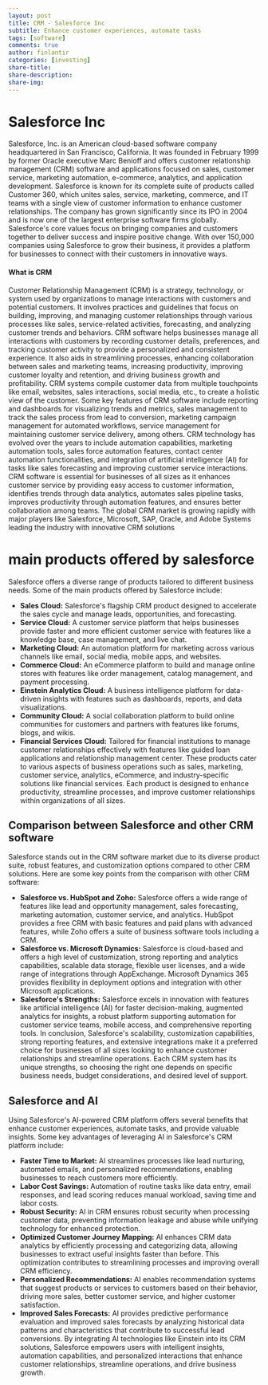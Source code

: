 ```yaml
---
layout: post
title: CRM - Salesforce Inc
subtitle: Enhance customer experiences, automate tasks
tags: [software]
comments: true
author: finlantir
categories: [investing]
share-title:
share-description:
share-img:
---
```



# Salesforce Inc
Salesforce, Inc. is an American cloud-based software company headquartered in San Francisco, California. It was founded in February 1999 by former Oracle executive Marc Benioff and offers customer relationship management (CRM) software and applications focused on sales, customer service, marketing automation, e-commerce, analytics, and application development. Salesforce is known for its complete suite of products called Customer 360, which unites sales, service, marketing, commerce, and IT teams with a single view of customer information to enhance customer relationships. The company has grown significantly since its IPO in 2004 and is now one of the largest enterprise software firms globally. Salesforce's core values focus on bringing companies and customers together to deliver success and inspire positive change. With over 150,000 companies using Salesforce to grow their business, it provides a platform for businesses to connect with their customers in innovative ways.
#### What is CRM
Customer Relationship Management (CRM) is a strategy, technology, or system used by organizations to manage interactions with customers and potential customers. It involves practices and guidelines that focus on building, improving, and managing customer relationships through various processes like sales, service-related activities, forecasting, and analyzing customer trends and behaviors. CRM software helps businesses manage all interactions with customers by recording customer details, preferences, and tracking customer activity to provide a personalized and consistent experience. It also aids in streamlining processes, enhancing collaboration between sales and marketing teams, increasing productivity, improving customer loyalty and retention, and driving business growth and profitability.
CRM systems compile customer data from multiple touchpoints like email, websites, sales interactions, social media, etc., to create a holistic view of the customer. Some key features of CRM software include reporting and dashboards for visualizing trends and metrics, sales management to track the sales process from lead to conversion, marketing campaign management for automated workflows, service management for maintaining customer service delivery, among others. CRM technology has evolved over the years to include automation capabilities, marketing automation tools, sales force automation features, contact center automation functionalities, and integration of artificial intelligence (AI) for tasks like sales forecasting and improving customer service interactions.
CRM software is essential for businesses of all sizes as it enhances customer service by providing easy access to customer information, identifies trends through data analytics, automates sales pipeline tasks, improves productivity through automation features, and ensures better collaboration among teams. The global CRM market is growing rapidly with major players like Salesforce, Microsoft, SAP, Oracle, and Adobe Systems leading the industry with innovative CRM solutions


# main products offered by salesforce
Salesforce offers a diverse range of products tailored to different business needs. Some of the main products offered by Salesforce include:
- **Sales Cloud:** Salesforce's flagship CRM product designed to accelerate the sales cycle and manage leads, opportunities, and forecasting.
- **Service Cloud:** A customer service platform that helps businesses provide faster and more efficient customer service with features like a knowledge base, case management, and live chat.
- **Marketing Cloud:** An automation platform for marketing across various channels like email, social media, mobile apps, and websites.
- **Commerce Cloud:** An eCommerce platform to build and manage online stores with features like order management, catalog management, and payment processing.
- **Einstein Analytics Cloud:** A business intelligence platform for data-driven insights with features such as dashboards, reports, and data visualizations.
- **Community Cloud:** A social collaboration platform to build online communities for customers and partners with features like forums, blogs, and wikis.
- **Financial Services Cloud:** Tailored for financial institutions to manage customer relationships effectively with features like guided loan applications and relationship management center.
These products cater to various aspects of business operations such as sales, marketing, customer service, analytics, eCommerce, and industry-specific solutions like financial services. Each product is designed to enhance productivity, streamline processes, and improve customer relationships within organizations of all sizes.


## Comparison between Salesforce and other CRM software
Salesforce stands out in the CRM software market due to its diverse product suite, robust features, and customization options compared to other CRM solutions. Here are some key points from the comparison with other CRM software:
- **Salesforce vs. HubSpot and Zoho:** Salesforce offers a wide range of features like lead and opportunity management, sales forecasting, marketing automation, customer service, and analytics. HubSpot provides a free CRM with basic features and paid plans with advanced features, while Zoho offers a suite of business software tools including a CRM.
- **Salesforce vs. Microsoft Dynamics:** Salesforce is cloud-based and offers a high level of customization, strong reporting and analytics capabilities, scalable data storage, flexible user licenses, and a wide range of integrations through AppExchange. Microsoft Dynamics 365 provides flexibility in deployment options and integration with other Microsoft applications.
- **Salesforce's Strengths:** Salesforce excels in innovation with features like artificial intelligence (AI) for faster decision-making, augmented analytics for insights, a robust platform supporting automation for customer service teams, mobile access, and comprehensive reporting tools.
In conclusion, Salesforce's scalability, customization capabilities, strong reporting features, and extensive integrations make it a preferred choice for businesses of all sizes looking to enhance customer relationships and streamline operations. Each CRM system has its unique strengths, so choosing the right one depends on specific business needs, budget considerations, and desired level of support. 


## Salesforce and AI
Using Salesforce's AI-powered CRM platform offers several benefits that enhance customer experiences, automate tasks, and provide valuable insights. Some key advantages of leveraging AI in Salesforce's CRM platform include:
- **Faster Time to Market:** AI streamlines processes like lead nurturing, automated emails, and personalized recommendations, enabling businesses to reach customers more efficiently.
- **Labor Cost Savings:** Automation of routine tasks like data entry, email responses, and lead scoring reduces manual workload, saving time and labor costs.
- **Robust Security:** AI in CRM ensures robust security when processing customer data, preventing information leakage and abuse while unifying technology for enhanced protection.
- **Optimized Customer Journey Mapping:** AI enhances CRM data analytics by efficiently processing and categorizing data, allowing businesses to extract useful insights faster than before. This optimization contributes to streamlining processes and improving overall CRM efficiency.
- **Personalized Recommendations:** AI enables recommendation systems that suggest products or services to customers based on their behavior, driving more sales, better customer service, and higher customer satisfaction.
- **Improved Sales Forecasts:** AI provides predictive performance evaluation and improved sales forecasts by analyzing historical data patterns and characteristics that contribute to successful lead conversions.
By integrating AI technologies like Einstein into its CRM solutions, Salesforce empowers users with intelligent insights, automation capabilities, and personalized interactions that enhance customer relationships, streamline operations, and drive business growth.